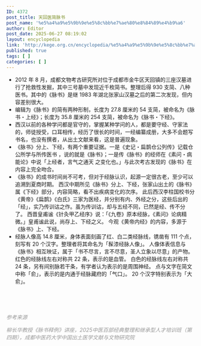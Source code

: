 ```yaml
---
ID: 4372
post_title: 天回医简脉书
post_name: '%e5%a4%a9%e5%9b%9e%e5%8c%bb%e7%ae%80%e8%84%89%e4%b9%a6'
author: Editor
post_date: 2025-06-27 08:19:02
layout: encyclopedia
link: 'http://kege.org.cn/encyclopedia/%e5%a4%a9%e5%9b%9e%e5%8c%bb%e7%ae%80%e8%84%89%e4%b9%a6'
published: true
tags: [ ]
categories: [ ]
---
```

<ul>
 	<li>2012 年 8 月，成都文物考古研究所对位于成都市金牛区天回镇的三座汉墓进行了抢救性发掘，其中三号墓中发现近千枚简书。整理后得 930 支简、八种医书。其中的《脉书》是继 1983 年湖北张家山汉墓之后的第二次发现，但内容差别很大。</li>
 	<li>编辑为《脉书》的简有两种形制，长度为 27.8 厘米的 54 支简，被命名为《脉书・上经》；长度为 35.8 厘米的 254 支简，被命名为《脉书・下经》。</li>
 	<li>西汉以前的各种学问都是官守的，掌握某种学问的人，都是要守经、守家法的，师徒授受，口耳相传，经历了很长的时间，一经编纂成册，大多不会题写书名，也没有撰者，从出土文献来看，这是普遍现象。</li>
 	<li>《脉书》分上、下经，有两个重要证据。一是《史记・扁鹊仓公列传》记载仓公所学与所传医书 ，说的就是《脉书》；一是传《脉书》的经师在《素问・病能论》中说「上经者，言气之通天 之变化也。」与此次考古发现的《脉书》在内容上完全吻合。</li>
 	<li>《脉书》的成书时间尚不可考，但对于经脉认识，起源一定很古老，至少可以追溯到夏商时期。
西汉中期所见《脉书》分上、下经，张家山出土的《脉书》属《下经》部分，内容简略，看不出疾病变化的次序。
此后西汉李柱国校书分《黄帝》《扁鹊》《白氏》三家为医经，并分别有内、外经之分，这些后出的「经」，实乃传训诂之作。虽为传训诂，却与五经不同，已然是经、传不分了。
西晋皇甫谧《针灸甲乙经序》说：「《九卷》原本经脉，《素问》论病精微。」皇甫谧此说，尚存上、下经之义。
今观《黄帝内经》的内容，多源于《脉书》上、下经。</li>
 	<li>经脉人像高 14.8 厘米，身体表面刻画了红、白二类经脉线，镌凿有 111 个点，刻写有 20 个汉字。整理者将其命名为「髹漆经脉人像」。
人像体表信息与《脉书》相互映证，属于「书不尽言，言不尽意，圣人立象以尽意」的产物。
红色的经脉线左右对称共 22 条，表示的是血管。
白色的经脉线左右对称共 24 条，另有间别脉若干条，有学者认为表示的是周围神经。
点与文字在简文中称「俞」，表示的是内通于经脉藏府的「气口」。
20 个汉字特别表示为「大俞」。</li>
</ul>
&nbsp;

&nbsp;

<em><span style="color: #999999;">参考来源</span></em>

<em><span style="color: #999999;">柳长华教授《脉书释例》讲座，2025中医百部经典整理和继承型人才培训班（第四期），成都中医药大学中国出土医学文献与文物研究院</span></em>